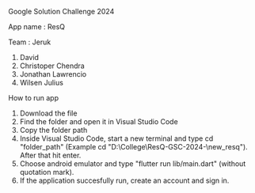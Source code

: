Google Solution Challenge 2024

App name : ResQ

Team : Jeruk
1. David
2. Christoper Chendra
3. Jonathan Lawrencio
4. Wilsen Julius

How to run app
1. Download the file
2. Find the folder and open it in Visual Studio Code
3. Copy the folder path
4. Inside Visual Studio Code, start a new terminal and type cd "folder_path" (Example cd "D:\College\ResQ-GSC-2024-\new_resq"). After that hit enter.
5. Choose android emulator and type "flutter run lib/main.dart" (without quotation mark). 
6. If the application succesfully run, create an account and sign in.
